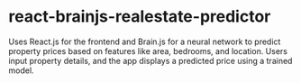 # react-brainjs-realestate-predictor
Uses React.js for the frontend and Brain.js for a neural network to predict property prices based on features like area, bedrooms, and location. Users input property details, and the app displays a predicted price using a trained model.
